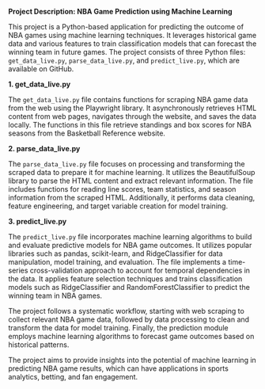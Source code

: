 **Project Description: NBA Game Prediction using Machine Learning**

This project is a Python-based application for predicting the outcome of NBA games using machine learning techniques. It leverages historical game data and various features to train classification models that can forecast the winning team in future games. The project consists of three Python files: `get_data_live.py`, `parse_data_live.py`, and `predict_live.py`, which are available on GitHub.

**1. get_data_live.py**

The `get_data_live.py` file contains functions for scraping NBA game data from the web using the Playwright library. It asynchronously retrieves HTML content from web pages, navigates through the website, and saves the data locally. The functions in this file retrieve standings and box scores for NBA seasons from the Basketball Reference website.

**2. parse_data_live.py**

The `parse_data_live.py` file focuses on processing and transforming the scraped data to prepare it for machine learning. It utilizes the BeautifulSoup library to parse the HTML content and extract relevant information. The file includes functions for reading line scores, team statistics, and season information from the scraped HTML. Additionally, it performs data cleaning, feature engineering, and target variable creation for model training.

**3. predict_live.py**

The `predict_live.py` file incorporates machine learning algorithms to build and evaluate predictive models for NBA game outcomes. It utilizes popular libraries such as pandas, scikit-learn, and RidgeClassifier for data manipulation, model training, and evaluation. The file implements a time-series cross-validation approach to account for temporal dependencies in the data. It applies feature selection techniques and trains classification models such as RidgeClassifier and RandomForestClassifier to predict the winning team in NBA games.

The project follows a systematic workflow, starting with web scraping to collect relevant NBA game data, followed by data processing to clean and transform the data for model training. Finally, the prediction module employs machine learning algorithms to forecast game outcomes based on historical patterns.

The project aims to provide insights into the potential of machine learning in predicting NBA game results, which can have applications in sports analytics, betting, and fan engagement.